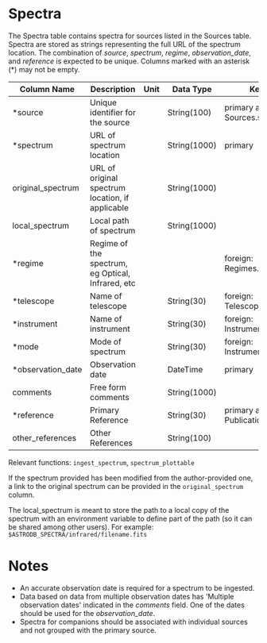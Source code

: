 # Spectra

The Spectra table contains spectra for sources listed in the Sources table.
Spectra are stored as strings representing the full URL of the spectrum location.
The combination of *source*, *spectrum*, *regime*, *observation_date*, and *reference* is expected to be unique.
Columns marked with an asterisk (*) may not be empty.

| Column Name | Description  | Unit  | Data Type    | Key Type  |
|---|---|---|--------------|---|
| *source           | Unique identifier for the source |   | String(100)  | primary and foreign: Sources.source   |
| *spectrum         | URL of spectrum location |   | String(1000) | primary |
| original_spectrum | URL of original spectrum location, if applicable |   | String(1000) |  |
| local_spectrum    | Local path of spectrum   |   | String(1000) |  |
| *regime           | Regime of the spectrum, eg Optical, Infrared, etc |  |  | foreign: Regimes.regime |
| *telescope        | Name of telescope |  | String(30)   | foreign: Telescopes.telescope |
| *instrument       | Name of instrument |  | String(30)   | foreign: Instruments.instrument |
| *mode             | Mode of spectrum  |  | String(30)   | foreign: Instruments.mode |
| *observation_date | Observation date  |  | DateTime     | primary |
| comments          | Free form comments |   | String(1000) |   |
| *reference        | Primary Reference |   | String(30)   | primary and foreign: Publications.reference |
| other_references  | Other References |   | String(100)  |   |

Relevant functions: `ingest_spectrum`, `spectrum_plottable`

If the spectrum provided has been modified from the author-provided one, 
a link to the original spectrum can be provided in the `original_spectrum` column.

The local_spectrum is meant to store the path to a local copy of the spectrum with an 
environment variable to define part of the path (so it can be shared among other users). 
For example: `$ASTRODB_SPECTRA/infrared/filename.fits`

# Notes
 - An accurate observation date is required for a spectrum to be ingested.
 - Data based on data from multiple observation dates has 'Multiple observation dates' 
   indicated in the *comments* field.
   One of the dates should be used for the *observation_date*.
 - Spectra for companions should be associated with individual sources and not grouped with the primary source.